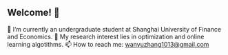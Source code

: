## Welcome! 👋

<!--
**zwyhahaha/zwyhahaha** is a ✨ _special_ ✨ repository because its `README.md` (this file) appears on your GitHub profile.

Here are some ideas to get you started:

- 🔭 I’m currently working on ...
- 🌱 I’m currently learning ...
- 👯 I’m looking to collaborate on ...
- 🤔 I’m looking for help with ...
- 💬 Ask me about ...
- 📫 How to reach me: ...
- 😄 Pronouns: ...
- ⚡ Fun fact: ...
-->
🔭 I’m currently an undergraduate student at Shanghai University of Finance and Economics.
🌱 My research interest lies in optimization and online learning algotithms.
📫 How to reach me: wanyuzhang1013@gmail.com
